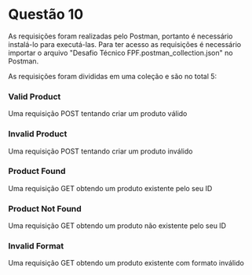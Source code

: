 # Questão 10

As requisições foram realizadas pelo Postman, portanto é necessário instalá-lo para executá-las.
Para ter acesso as requisições é necessário importar o arquivo "Desafio Técnico FPF.postman_collection.json"
no Postman.

As requisições foram divididas em uma coleção e são no total 5:

### Valid Product

Uma requisição POST tentando criar um produto válido

### Invalid Product

Uma requisição POST tentando criar um produto inválido

### Product Found

Uma requisição GET obtendo um produto existente pelo seu ID

### Product Not Found

Uma requisição GET obtendo um produto não existente pelo seu ID

### Invalid Format

Uma requisição GET obtendo um produto existente com formato inválido
